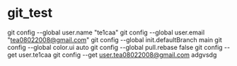 # git_test
git config --global user.name "te1caa"
git config --global user.email "tea08022008@gmail.com"
git config --global init.defaultBranch main
git config --global color.ui auto
git config --global pull.rebase false
git config --get user.te1caa
git config --get user.tea08022008@gmail.com
adgvsdg
